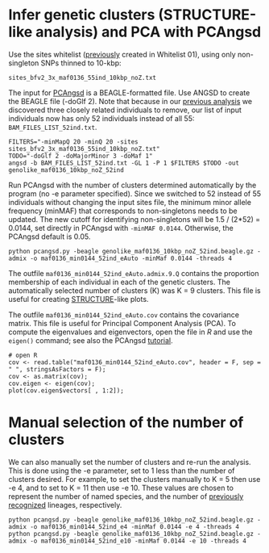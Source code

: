# Infer genetic clusters (STRUCTURE-like analysis) and PCA with PCAngsd

Use the sites whitelist ([previously](https://github.com/jordanbemmels/kiwi-holocene/blob/main/03_Create_SNP_whitelists.md) created in Whitelist 01), using only non-singleton SNPs thinned to 10-kbp:

```
sites_bfv2_3x_maf0136_55ind_10kbp_noZ.txt
```

The input for [PCAngsd](http://www.popgen.dk/software/index.php/PCAngsdv2) is a BEAGLE-formatted file. Use ANGSD to create the BEAGLE file (-doGlf 2). Note that because in our [previous analysis](https://github.com/jordanbemmels/kiwi-holocene/blob/main/03_Create_SNP_whitelists.md) we discovered three closely related individuals to remove, our list of input individuals now has only 52 individuals instead of all 55: ```BAM_FILES_LIST_52ind.txt```.

```
FILTERS="-minMapQ 20 -minQ 20 -sites sites_bfv2_3x_maf0136_55ind_10kbp_noZ.txt"
TODO="-doGlf 2 -doMajorMinor 3 -doMaf 1"
angsd -b BAM_FILES_LIST_52ind.txt -GL 1 -P 1 $FILTERS $TODO -out genolike_maf0136_10kbp_noZ_52ind
```

Run PCAngsd with the number of clusters determined automatically by the program (no -e parameter specified). Since we switched to 52 instead of 55 individuals without changing the input sites file, the minimum minor allele frequency (minMAF) that corresponds to non-singletons needs to be updated. The new cutoff for identifying non-singletons will be 1.5 / (2\*52) = 0.0144, set directly in PCAngsd with ```-minMAF 0.0144```. Otherwise, the PCAngsd default is 0.05.

```
python pcangsd.py -beagle genolike_maf0136_10kbp_noZ_52ind.beagle.gz -admix -o maf0136_min0144_52ind_eAuto -minMaf 0.0144 -threads 4
```

The outfile ```maf0136_min0144_52ind_eAuto.admix.9.Q``` contains the proportion membership of each individual in each of the genetic clusters. The automatically selected number of clusters (K) was K = 9 clusters. This file is useful for creating [STRUCTURE](https://web.stanford.edu/group/pritchardlab/structure.html)-like plots.

The outfile ```maf0136_min0144_52ind_eAuto.cov``` contains the covariance matrix. This file is useful for Principal Component Analysis (PCA). To compute the eigenvalues and eigenvectors, open the file in *R* and use the ```eigen()``` command; see also the PCAngsd [tutorial](http://www.popgen.dk/software/index.php/PCAngsdTutorial). 

```
# open R
cov <- read.table("maf0136_min0144_52ind_eAuto.cov", header = F, sep = " ", stringsAsFactors = F);
cov <- as.matrix(cov);
cov.eigen <- eigen(cov);
plot(cov.eigen$vectors[ , 1:2]);
```

# Manual selection of the number of clusters

We can also manually set the number of clusters and re-run the analysis. This is done using the -e parameter, set to 1 less than the number of clusters desired. For example, to set the clusters manually to K = 5 then use -e 4, and to set to K = 11 then use -e 10. These values are chosen to represent the number of named species, and the number of [previously recognized](https://doi.org/10.1073/pnas.1603795113) lineages, respectively.

```
python pcangsd.py -beagle genolike_maf0136_10kbp_noZ_52ind.beagle.gz -admix -o maf0136_min0144_52ind_e4 -minMaf 0.0144 -e 4 -threads 4
python pcangsd.py -beagle genolike_maf0136_10kbp_noZ_52ind.beagle.gz -admix -o maf0136_min0144_52ind_e10 -minMaf 0.0144 -e 10 -threads 4
```

